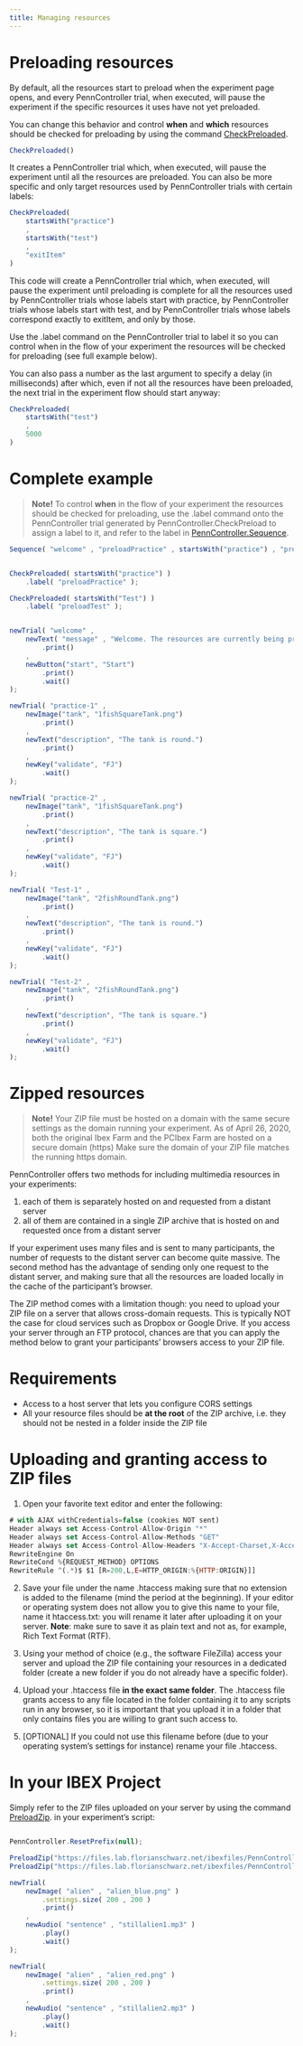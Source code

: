 ```yaml
---
title: Managing resources
---
```


# Preloading resources

By default, all the resources start to preload when the experiment page opens, and every PennController trial, when executed, will pause the experiment if the specific resources it uses have not yet preloaded.

You can change this behavior and control <b>when</b> and <b>which</b> resources should be checked for preloading by using the command [CheckPreloaded]({{site.baseurl}}/commands/global-commands.html#checkpreloaded). <!--more--> 

```javascript
CheckPreloaded()
```  
It creates a PennController trial which, when executed, will pause the experiment until all the resources are preloaded. You can also be more specific and only target resources used by PennController trials with certain labels: 

<!--more--> 

```javascript
CheckPreloaded(
    startsWith("practice")
    ,
    startsWith("test")
    ,
    "exitItem"
)
```  

This code will create a PennController trial which, when executed, will pause the experiment until preloading is complete for all the resources used by PennController trials whose labels start with practice, by PennController trials whose labels start with test, and by PennController trials whose labels correspond exactly to exitItem, and only by those.

Use the .label command on the PennController trial to label it so you can control when in the flow of your experiment the resources will be checked for preloading (see full example below).

You can also pass a number as the last argument to specify a delay (in milliseconds) after which, even if not all the resources have been preloaded, the next trial in the experiment flow should start anyway:

<!--more--> 

```javascript
CheckPreloaded(
    startsWith("test")
    ,
    5000
)
```  

# Complete example

> <b>Note!</b>
> To control <b>when</b> in the flow of your experiment the resources should be checked for preloading, use the .label command onto the PennController trial generated by PennController.CheckPreload to assign a label to it, and refer to the label in [PennController.Sequence]({{site.baseurl}}/commands/global-commands/sequence/).


<!--more--> 

```javascript
Sequence( "welcome" , "preloadPractice" , startsWith("practice") , "preloadTest" , startsWith("Test") );


CheckPreloaded( startsWith("practice") )
    .label( "preloadPractice" );

CheckPreloaded( startsWith("Test") )
    .label( "preloadTest" );


newTrial( "welcome" ,
    newText( "message" , "Welcome. The resources are currently being preloaded. The next trial won't start before all the resources for the 'practice' trial are loaded (i.e. 1fishSquareTank.png).")
        .print()
    ,
    newButton("start", "Start")
        .print()
        .wait()
);

newTrial( "practice-1" ,
    newImage("tank", "1fishSquareTank.png")
        .print()
    ,
    newText("description", "The tank is round.")
        .print()
    ,
    newKey("validate", "FJ")
        .wait()
);

newTrial( "practice-2" ,
    newImage("tank", "1fishSquareTank.png")
        .print()
    ,
    newText("description", "The tank is square.")
        .print()
    ,
    newKey("validate", "FJ")
        .wait()
);

newTrial( "Test-1" ,
    newImage("tank", "2fishRoundTank.png")
        .print()
    ,
    newText("description", "The tank is round.")
        .print()
    ,
    newKey("validate", "FJ")
        .wait()
);

newTrial( "Test-2" ,
    newImage("tank", "2fishRoundTank.png")
        .print()
    ,
    newText("description", "The tank is square.")
        .print()
    ,
    newKey("validate", "FJ")
        .wait()
);

```  

# Zipped resources

> <b>Note!</b>
> Your ZIP file must be hosted on a domain with the same secure settings as the domain running your experiment. As of April 26, 2020, both the original Ibex Farm and the PCIbex Farm are hosted on a secure domain (https) Make sure the domain of your ZIP file matches the running https domain.

PennController offers two methods for including multimedia resources in your experiments:

1. each of them is separately hosted on and requested from a distant server
2. all of them are contained in a single ZIP archive that is hosted on and requested once from a distant server

If your experiment uses many files and is sent to many participants, the number of requests to the distant server can become quite massive. The second method has the advantage of sending only one request to the distant server, and making sure that all the resources are loaded locally in the cache of the participant’s browser.

The ZIP method comes with a limitation though: you need to upload your ZIP file on a server that allows cross-domain requests. This is typically NOT the case for cloud services such as Dropbox or Google Drive. If you access your server through an FTP protocol, chances are that you can apply the method below to grant your participants’ browsers access to your ZIP file.


# Requirements

+ Access to a host server that lets you configure CORS settings
+ All your resource files should be <b>at the root</b> of the ZIP archive, i.e. they should not be nested in a folder inside the ZIP file


# Uploading and granting access to ZIP files

1. Open your favorite text editor and enter the following:

<!--more--> 

```javascript
# with AJAX withCredentials=false (cookies NOT sent)
Header always set Access-Control-Allow-Origin "*"                  
Header always set Access-Control-Allow-Methods "GET"
Header always set Access-Control-Allow-Headers "X-Accept-Charset,X-Accept,Content-Type"
RewriteEngine On                  
RewriteCond %{REQUEST_METHOD} OPTIONS
RewriteRule ^(.*)$ $1 [R=200,L,E=HTTP_ORIGIN:%{HTTP:ORIGIN}]]
```  

2. Save your file under the name .htaccess making sure that no extension is added to the filename (mind the period at the beginning). If your editor or operating system does not allow you to give this name to your file, name it htaccess.txt: you will rename it later after uploading it on your server. <b>Note</b>: make sure to save it as plain text and not as, for example, Rich Text Format (RTF).

3. Using your method of choice (e.g., the software FileZilla) access your server and upload the ZIP file containing your resources in a dedicated folder (create a new folder if you do not already have a specific folder).

4. Upload your .htaccess file <b>in the exact same folder</b>. The .htaccess file grants access to any file located in the folder containing it to any scripts run in any browser, so it is important that you upload it in a folder that only contains files you are willing to grant such access to.

5. [OPTIONAL] If you could not use this filename before (due to your operating system’s settings for instance) rename your file .htaccess.


# In your IBEX Project

Simply refer to the ZIP files uploaded on your server by using the command [PreloadZip]({{site.baseurl}}/commands/global-commands/preloadzip/). in your experiment’s script:

<!--more--> 

```javascript

PennController.ResetPrefix(null);

PreloadZip("https://files.lab.florianschwarz.net/ibexfiles/PennController/SampleTrials/stillalienspictures.zip"); // Pictures
PreloadZip("https://files.lab.florianschwarz.net/ibexfiles/PennController/SampleTrials/stillalienssounds.zip");   // Sounds

newTrial(
    newImage( "alien" , "alien_blue.png" )
        .settings.size( 200 , 200 )
        .print()
    ,
    newAudio( "sentence" , "stillalien1.mp3" )
        .play()
        .wait()
);

newTrial(
    newImage( "alien" , "alien_red.png" )
        .settings.size( 200 , 200 )
        .print()
    ,
    newAudio( "sentence" , "stillalien2.mp3" )
        .play()
        .wait()
);
```  




